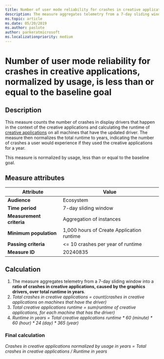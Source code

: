 ```yaml
---
title: Number of user mode reliability for crashes in creative applications
description: The measure aggregates telemetry from a 7-day sliding window into a ratio of crashes in creative applications, caused by the graphics drivers, over total runtime in years 
ms.topic: article
ms.date: 05/20/2019
ms.author: paslote
author: parkeratmicrosoft
ms.localizationpriority: medium
---
```


# Number of user mode reliability for crashes in creative applications, normalized by usage, is less than or equal to the baseline goal

## Description

This measure counts the number of crashes in display drivers that happen in the context of the creative applications and calculating the runtime of [creative applications](measure-appendix.md#creative-applications-example) on all machines that have the updated driver. The measure then normalizes the total runtime to years, indicating the number of crashes a user would experience if they used the creative applications for a year.

This measure is normalized by usage, less than or equal to the baseline goal.

## Measure attributes

|Attribute|Value|
|----|----|
|**Audience**|Ecosystem|
|**Time period**|7-day sliding window|
|**Measurement criteria**|Aggregation of instances|
|**Minimum population**|1,000 hours of Create Application runtime|
|**Passing criteria**|<= 10 crashes per year of runtime|
|**Measure ID**|20240835|

## Calculation

1. The measure aggregates telemetry from a 7-day sliding window into a **ratio of crashes in creative applications, caused by the graphics drivers, over total runtime in years**.
2. *Total crashes in creative applications = count(crashes in creative applications on machines that have the driver)*
3. *Total creative applications runtime = sum(runtime of creative applications, for each machine that has the driver)*
4. *Runtime in years = Total creative applications runtime \* 60 (minute) \* 60 (hour) \* 24 (day) \* 365 (year)*

### Final calculation

*Crashes in creative applications normalized by usage in years = Total crashes in creative applications / Runtime in years*
